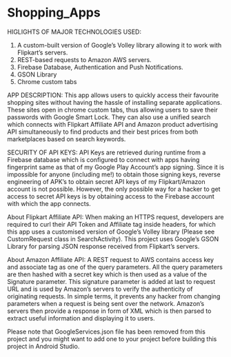# Shopping_Apps

HIGLIGHTS OF MAJOR TECHNOLOGIES USED:
1.	A custom-built version of Google’s Volley library allowing it to work with Flipkart’s servers.
2.	REST-based requests to Amazon AWS servers.
3.	Firebase Database, Authentication and Push Notifications.
4.	GSON Library
5.	Chrome custom tabs

APP DESCRIPTION: 
This app allows users to quickly access their favourite shopping sites without having the hassle of installing separate applications. These sites open in chrome custom tabs, thus allowing users to save their passwords with Google Smart Lock. 
They can also use a unified search which connects with Flipkart Affiliate API and Amazon product advertising API simultaneously to find products and their best prices from both marketplaces based on search keywords.

SECURITY OF API KEYS: API Keys are retrieved during runtime from a Firebase database which is configured to connect with apps having fingerprint same as that of my Google Play Account’s app signing. Since it is impossible for anyone (including me!) to obtain those signing keys, reverse engineering of APK’s to obtain secret API keys of my Flipkart/Amazon account is not possible. However, the only possible way for a hacker to get access to secret API keys is by obtaining access to the Firebase account with which the app connects.

About Flipkart Affiliate API: When making an HTTPS request, developers are required to curl their API Token and Affiliate tag inside headers, for which this app uses a customised version of Google’s Volley library (Please see CustomRequest class in SearchActivity). This project uses Google’s GSON Library for parsing JSON response received from Flipkart’s servers.

About Amazon Affiliate API: A REST request to AWS contains access key and associate tag as one of the query parameters. All the query parameters are then hashed with a secret key which is then used as a value of the Signature parameter. This signature parameter is added at last to request URL and is used by Amazon’s servers to verify the authenticity of originating requests. In simple terms, it prevents any hacker from changing parameters when a request is being sent over the network. Amazon’s servers then provide a response in form of XML which is then parsed to extract useful information and displaying it to users. 

Please note that GoogleServices.json file has been removed from this project and you might want to add one to your project before building this project in Android Studio.

